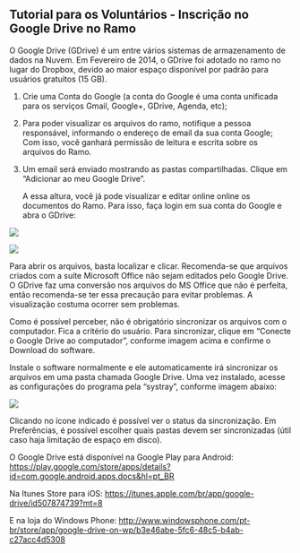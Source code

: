 ## Tutorial para os Voluntários - Inscrição no Google Drive no Ramo

O Google Drive (GDrive) é um entre vários sistemas de armazenamento de dados na Nuvem. Em Fevereiro de 2014, o GDrive foi adotado no ramo no lugar do Dropbox, devido ao maior espaço disponível por padrão para usuários gratuitos (15 GB).


1.	Crie uma Conta do Google (a conta do Google é uma conta unificada para os serviços Gmail, Google+, GDrive, Agenda, etc);
2.	Para poder visualizar os arquivos do ramo, notifique a pessoa responsável, informando o endereço de email da sua conta Google; Com isso, você ganhará permissão de leitura e escrita sobre os arquivos do Ramo.
3.	Um email será enviado mostrando as pastas compartilhadas. Clique em “Adicionar ao meu Google Drive”.

    A essa altura, você já pode visualizar e editar online online os documentos do Ramo. Para isso, faça login em sua conta do Google e abra o GDrive:

![](https://raw.github.com/SB-UnB/Tutoriais/master/Google%20Drive/imagens/gdrive_01.png)

![](https://raw.github.com/SB-UnB/Tutoriais/master/Google%20Drive/imagens/gdrive_02.png)

Para abrir os arquivos, basta localizar e clicar. Recomenda-se que arquivos criados com a suíte Microsoft Office não sejam editados pelo Google Drive. O GDrive faz uma conversão nos arquivos do MS Office que não é perfeita, então recomenda-se ter essa precaução para evitar problemas. A visualização costuma ocorrer sem problemas.

Como é possível perceber, não é obrigatório sincronizar os arquivos com o computador. Fica a critério do usuário. Para sincronizar, clique em “Conecte o Google Drive ao computador”, conforme imagem acima e confirme o Download do software.

Instale o software normalmente e ele automaticamente irá sincronizar os arquivos em uma pasta chamada Google Drive.
Uma vez instalado, acesse as configurações do programa pela “systray”, conforme imagem abaixo:

![](https://raw.github.com/SB-UnB/Tutoriais/master/Google%20Drive/imagens/gdrive_03.png)

Clicando no ícone indicado é possível ver o status da sincronização. Em Preferências, é possível escolher quais pastas devem ser sincronizadas (útil caso haja limitação de espaço em disco).
    
    
O Google Drive está disponível na Google Play para Android: https://play.google.com/store/apps/details?id=com.google.android.apps.docs&hl=pt_BR

Na Itunes Store para iOS: https://itunes.apple.com/br/app/google-drive/id507874739?mt=8

E na loja do Windows Phone: http://www.windowsphone.com/pt-br/store/app/google-drive-on-wp/b3e46abe-5fc6-48c5-b4ab-c27acc4d5308
